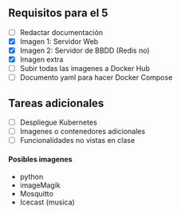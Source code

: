 ## Requisitos para el 5

- [ ] Redactar documentación
- [x] Imagen 1: Servidor Web
- [x] Imagen 2: Servidor de BBDD (Redis no)
- [x] Imagen extra
- [ ] Subir todas las imagenes a Docker Hub
- [ ] Documento yaml para hacer Docker Compose

## Tareas adicionales
- [ ] Despliegue Kubernetes
- [ ] Imagenes o contenedores adicionales
- [ ] Funcionalidades no vistas en clase

#### Posibles imagenes
- python
- imageMagik
- Mosquitto
- Icecast (musica)